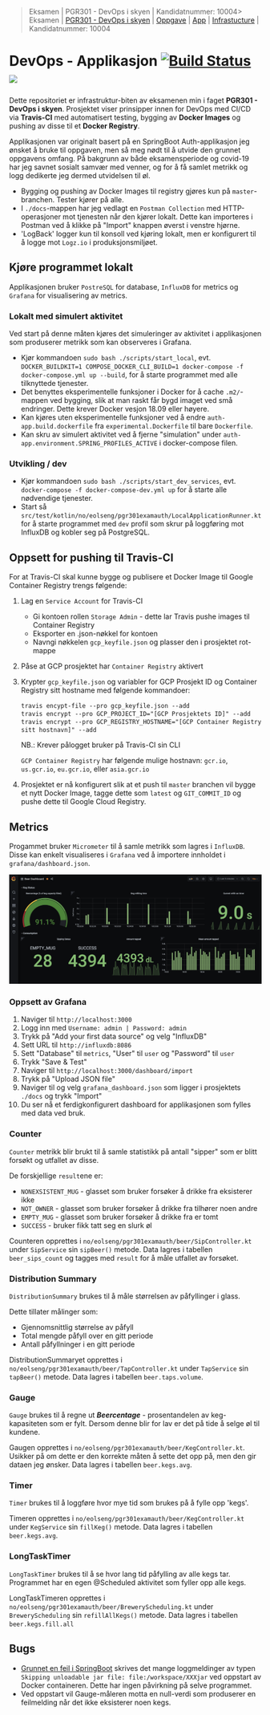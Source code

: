 > Eksamen | PGR301 - DevOps i skyen | Kandidatnummer: 10004> Eksamen | [PGR301 - DevOps i skyen](https://old.kristiania.no/emnebeskrivelse-2-2/?kode=PGR301&arstall=2020&terminkode=H%C3%98ST) | [Oppgave](./docs/PGR301_exam_2020.pdf) | [App](https://github.com/eolseng/pgr301-exam-auth) | [Infrastucture](https://github.com/eolseng/pgr301-exam-infrastructure) | Kandidatnummer: 10004
# DevOps - Applikasjon [![Build Status](https://travis-ci.com/eolseng/pgr301-exam-infrastructure.svg?branch=master)](https://travis-ci.com/eolseng/pgr301-exam-infrastructure) <img src="https://app.statuscake.com/button/index.php?Track=5750635&Days=1&Design=1" height="20" />

Dette repositoriet er infrastruktur-biten av eksamenen min i faget **PGR301 - DevOps i skyen**.
Prosjektet viser prinsipper innen for DevOps med CI/CD via **Travis-CI** med automatisert testing, bygging av **Docker Images** og pushing av disse til et **Docker Registry**.

Applikasjonen var originalt basert på en SpringBoot Auth-applikasjon jeg ønsket å bruke til oppgaven, men så meg nødt til å utvide den grunnet oppgavens omfang.
På bakgrunn av både eksamensperiode og covid-19 har jeg savnet sosialt samvær med venner, og for å få samlet metrikk og logg dedikerte jeg dermed utvidelsen til øl.

* Bygging og pushing av Docker Images til registry gjøres kun på `master`-branchen. Tester kjører på alle.
* I `./docs`-mappen har jeg vedlagt en `Postman Collection` med HTTP-operasjoner mot tjenesten når den kjører lokalt. Dette kan importeres i Postman ved å klikke på "Import" knappen øverst i venstre hjørne.
* 'LogBack' logger kun til konsoll ved kjøring lokalt, men er konfigurert til å logge mot `Logz.io` i produksjonsmiljøet.

## Kjøre programmet lokalt
Applikasjonen bruker `PostreSQL` for database, `InfluxDB` for metrics og `Grafana` for visualisering av metrics.

### Lokalt med simulert aktivitet
Ved start på denne måten kjøres det simuleringer av aktivitet i applikasjonen som produserer metrikk som kan observeres i Grafana.
* Kjør kommandoen `sudo bash ./scripts/start_local`, evt. `DOCKER_BUILDKIT=1 COMPOSE_DOCKER_CLI_BUILD=1 docker-compose -f docker-compose.yml up --build`, for å starte programmet med alle tilknyttede tjenester.
* Det benyttes eksperimentelle funksjoner i Docker for å cache `.m2/`-mappen ved bygging, slik at man raskt får bygd imaget ved små endringer. Dette krever Docker vesjon 18.09 eller høyere.
* Kan kjøres uten eksperimentelle funksjoner ved å endre `auth-app.build.dockerfile` fra `experimental.Dockerfile` til bare `Dockerfile`.
* Kan skru av simulert aktivitet ved å fjerne "simulation" under `auth-app.environment.SPRING_PROFILES_ACTIVE` i docker-compose filen.

### Utvikling / dev
* Kjør kommandoen `sudo bash ./scripts/start_dev_services`, evt. `docker-compose -f docker-compose-dev.yml up` for å starte alle nødvendige tjenester.
* Start så `src/test/kotlin/no/eolseng/pgr301examauth/LocalApplicationRunner.kt` for å starte programmet med `dev` profil som skrur på loggføring mot InfluxDB og kobler seg på PostgreSQL.

## Oppsett for pushing til Travis-CI
For at Travis-CI skal kunne bygge og publisere et Docker Image til Google Container Registry trengs følgende:
1. Lag en `Service Account` for Travis-CI
    * Gi kontoen rollen `Storage Admin` - dette lar Travis pushe images til Container Registry
    * Eksporter en .json-nøkkel for kontoen
    * Navngi nøkkelen `gcp_keyfile.json` og plasser den i prosjektet rot-mappe
2. Påse at GCP prosjektet har `Container Registry` aktivert
3. Krypter `gcp_keyfile.json` og variabler for GCP Prosjekt ID og Container Registry sitt hostname med følgende kommandoer:
    ```
   travis encypt-file --pro gcp_keyfile.json --add
   travis encrypt --pro GCP_PROJECT_ID="[GCP Prosjektets ID]" --add
   travis encrypt --pro GCP_REGISTRY_HOSTNAME="[GCP Container Registry sitt hostnavn]" --add
    ```
   NB.: Krever pålogget bruker på Travis-CI sin CLI
   
   `GCP Container Registry` har følgende mulige hostnavn: `gcr.io`, `us.gcr.io`, `eu.gcr.io`, eller `asia.gcr.io`
   
4. Prosjektet er nå konfigurert slik at et push til `master` branchen vil bygge et nytt Docker Image, tagge dette som `latest` og `GIT_COMMIT_ID` og pushe dette til Google Cloud Registry. 

## Metrics
Progammet bruker `Micrometer` til å samle metrikk som lagres i `InfluxDB`. Disse kan enkelt visualiseres i `Grafana` ved å importere innholdet i `grafana/dashboard.json`.

![Grafana Dashboard](./docs/Beercentage%20Grafana%20Dashboard.png)
### Oppsett av Grafana
1. Naviger til `http://localhost:3000`
2. Logg inn med `Username: admin | Password: admin`
3. Trykk på "Add your first data source" og velg "InfluxDB"
4. Sett URL til `http://influxdb:8086`
5. Sett "Database" til `metrics`, "User" til `user` og "Password" til `user`
6. Trykk "Save & Test"
7. Naviger til `http://localhost:3000/dashboard/import`
8. Trykk på "Upload JSON file"
9. Naviger til og velg `grafana_dashboard.json` som ligger i prosjektets `./docs` og trykk "Import"
10. Du ser nå et ferdigkonfigurert dashboard for applikasjonen som fylles med data ved bruk.

### Counter
`Counter` metrikk blir brukt til å samle statistikk på antall "sipper" som er blitt forsøkt og utfallet av disse.

De forskjellige `result`ene er:
* `NONEXSISTENT_MUG` - glasset som bruker forsøker å drikke fra eksisterer ikke
* `NOT_OWNER` - glasset som bruker forsøker å drikke fra tilhører noen andre
* `EMPTY_MUG` - glasset som bruker forsøker å drikke fra er tomt
* `SUCCESS` - bruker fikk tatt seg en slurk øl

Counteren opprettes i `no/eolseng/pgr301examauth/beer/SipController.kt` under `SipService` sin `sipBeer()` metode.
Data lagres i tabellen `beer_sips_count` og tagges med `result` for å måle utfallet av forsøket.

### Distribution Summary
`DistributionSummary` brukes til å måle størrelsen av påfyllinger i glass.

Dette tillater målinger som:
* Gjennomsnittlig størrelse av påfyll
* Total mengde påfyll over en gitt periode
* Antall påfyllninger i en gitt periode

DistributionSummaryet opprettes i `no/eolseng/pgr301examauth/beer/TapController.kt` under `TapService` sin `tapBeer()` metode.
Data lagres i tabellen `beer.taps.volume`.

### Gauge
`Gauge` brukes til å regne ut _**Beercentage**_ - prosentandelen av keg-kapasiteten som er fylt. Dersom denne blir for lav er det på tide å selge øl til kundene.

Gaugen opprettes i `no/eolseng/pgr301examauth/beer/KegController.kt`. Usikker på om dette er den korrekte måten å sette det opp på, men den gir dataen jeg ønsker.
Data lagres i tabellen `beer.kegs.avg`.

### Timer
`Timer` brukes til å loggføre hvor mye tid som brukes på å fylle opp 'kegs'.

Timeren opprettes i `no/eolseng/pgr301examauth/beer/KegController.kt` under `KegService` sin `fillKeg()` metode.
Data lagres i tabellen `beer.kegs.avg`.

### LongTaskTimer
`LongTaskTimer` brukes til å se hvor lang tid påfylling av alle kegs tar. Programmet har en egen @Scheduled aktivitet som fyller opp alle kegs.

LongTaskTimeren opprettes i `no/eolseng/pgr301examauth/beer/BreweryScheduling.kt` under `BreweryScheduling` sin `refillAllKegs()` metode.
Data lagres i tabellen `beer.kegs.fill.all`

## Bugs
* [Grunnet en feil i SpringBoot](https://github.com/spring-projects/spring-boot/issues/24192) skrives det mange loggmeldinger av typen `Skipping unloadable jar file: file:/workspace/XXXjar` ved oppstart av Docker containeren. Dette har ingen påvirkning på selve programmet.
* Ved oppstart vil Gauge-måleren motta en null-verdi som produserer en feilmelding når det ikke eksisterer noen kegs.
